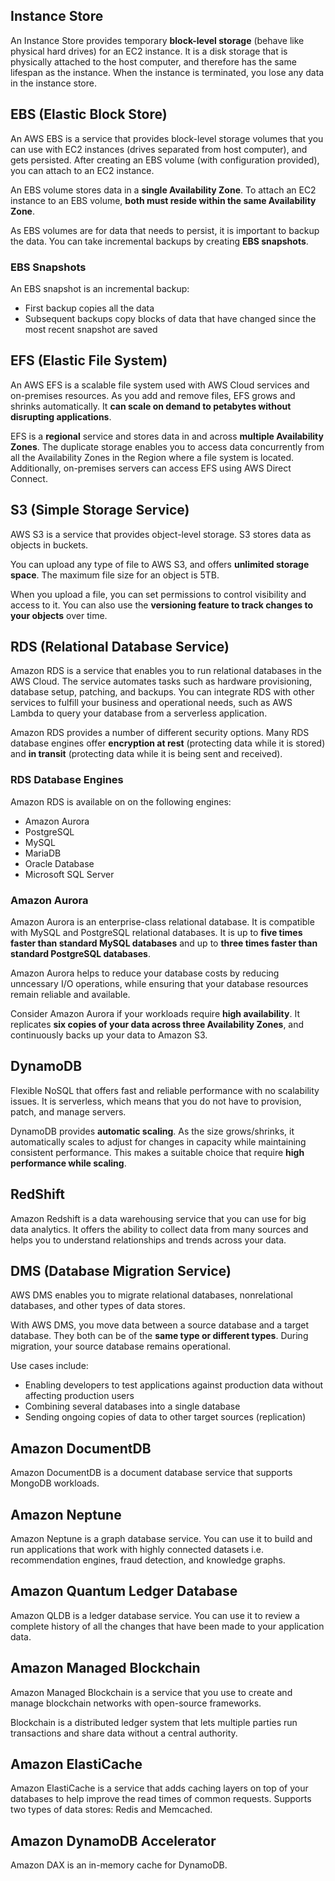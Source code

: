 ## Instance Store

An Instance Store provides temporary **block-level storage** (behave like physical hard drives) for an EC2 instance. It is a disk storage that is physically attached to the host computer, and therefore has the same lifespan as the instance. When the instance is terminated, you lose any data in the instance store.

## EBS (Elastic Block Store)

An AWS EBS is a service that provides block-level storage volumes that you can use with EC2 instances (drives separated from host computer), and gets persisted. After creating an EBS volume (with configuration provided), you can attach to an EC2 instance.

An EBS volume stores data in a **single Availability Zone**. To attach an EC2 instance to an EBS volume, **both must reside within the same Availability Zone**.

As EBS volumes are for data that needs to persist, it is important to backup the data. You can take incremental backups by creating **EBS snapshots**.

### EBS Snapshots

An EBS snapshot is an incremental backup:

- First backup copies all the data
- Subsequent backups copy blocks of data that have changed since the most recent snapshot are saved

## EFS (Elastic File System)

An AWS EFS is a scalable file system used with AWS Cloud services and on-premises resources. As you add and remove files, EFS grows and shrinks automatically. It **can scale on demand to petabytes without disrupting applications**.

EFS is a **regional** service and stores data in and across **multiple Availability Zones**. The duplicate storage enables you to access data concurrently from all the Availability Zones in the Region where a file system is located. Additionally, on-premises servers can access EFS using AWS Direct Connect.

## S3 (Simple Storage Service)

AWS S3 is a service that provides object-level storage. S3 stores data as objects in buckets.

You can upload any type of file to AWS S3, and offers **unlimited storage space**. The maximum file size for an object is 5TB.

When you upload a file, you can set permissions to control visibility and access to it. You can also use the **versioning feature to track changes to your objects** over time.

## RDS (Relational Database Service)

Amazon RDS is a service that enables you to run relational databases in the AWS Cloud. The service automates tasks such as hardware provisioning, database setup, patching, and backups. You can integrate RDS with other services to fulfill your business and operational needs, such as AWS Lambda to query your database from a serverless application.

Amazon RDS provides a number of different security options. Many RDS database engines offer **encryption at rest** (protecting data while it is stored) and **in transit** (protecting data while it is being sent and received).

### RDS Database Engines

Amazon RDS is available on on the following engines:

- Amazon Aurora
- PostgreSQL
- MySQL
- MariaDB
- Oracle Database
- Microsoft SQL Server

### Amazon Aurora

Amazon Aurora is an enterprise-class relational database. It is compatible with MySQL and PostgreSQL relational databases. It is up to **five times faster than standard MySQL databases** and up to **three times faster than standard PostgreSQL databases**.

Amazon Aurora helps to reduce your database costs by reducing unncessary I/O operations, while ensuring that your database resources remain reliable and available.

Consider Amazon Aurora if your workloads require **high availability**. It replicates **six copies of your data across three Availability Zones**, and continuously backs up your data to Amazon S3.

## DynamoDB

Flexible NoSQL that offers fast and reliable performance with no scalability issues. It is serverless, which means that you do not have to provision, patch, and manage servers.

DynamoDB provides **automatic scaling**. As the size grows/shrinks, it automatically scales to adjust for changes in capacity while maintaining consistent performance. This makes a suitable choice that require **high performance while scaling**.

## RedShift

Amazon Redshift is a data warehousing service that you can use for big data analytics. It offers the ability to collect data from many sources and helps you to understand relationships and trends across your data.

## DMS (Database Migration Service)

AWS DMS enables you to migrate relational databases, nonrelational databases, and other types of data stores.

With AWS DMS, you move data between a source database and a target database. They both can be of the **same type or different types**. During migration, your source database remains operational.

Use cases include:

- Enabling developers to test applications against production data without affecting production users
- Combining several databases into a single database
- Sending ongoing copies of data to other target sources (replication)

## Amazon DocumentDB

Amazon DocumentDB is a document database service that supports MongoDB workloads.

## Amazon Neptune

Amazon Neptune is a graph database service. You can use it to build and run applications that work with highly connected datasets i.e. recommendation engines, fraud detection, and knowledge graphs.

## Amazon Quantum Ledger Database

Amazon QLDB is a ledger database service. You can use it to review a complete history of all the changes that have been made to your application data.

## Amazon Managed Blockchain

Amazon Managed Blockchain is a service that you use to create and manage blockchain networks with open-source frameworks.

Blockchain is a distributed ledger system that lets multiple parties run transactions and share data without a central authority.

## Amazon ElastiCache

Amazon ElastiCache is a service that adds caching layers on top of your databases to help improve the read times of common requests. Supports two types of data stores: Redis and Memcached.

## Amazon DynamoDB Accelerator

Amazon DAX is an in-memory cache for DynamoDB.
